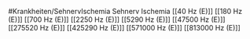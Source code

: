 #Krankheiten/SehnervIschemia
Sehnerv Ischemia
[[40 Hz (E)]]
[[180 Hz (E)]]
[[700 Hz (E)]]
[[2250 Hz (E)]]
[[5290 Hz (E)]]
[[47500 Hz (E)]]
[[275520 Hz (E)]]
[[425290 Hz (E)]]
[[571000 Hz (E)]]
[[813000 Hz (E)]]